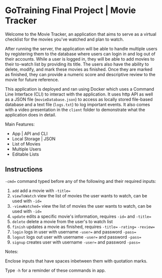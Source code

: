 # GoTraining Final Project | Movie Tracker

Welcome to the Movie Tracker, an application that aims to serve as a virtual checklist for the movies you've watched and plan to watch.

After running the server, the application will be able to handle multiple users by registering them to the database where users can login in and log out of their accounts. While a user is logged in, they will be able to add movies to their to-watch list by providing its title. The users also have the ability to delete, modify, and mark these movies as finished. Once they are marked as finished, they can provide a numeric score and descriptive review to the movie for future reference.

This application is deployed and ran using Docker which uses a Command Line Interface (CLI) to interact with the application. It uses http API as well as a JSON file (`movieDatabase.json`) to access as locally stored file-based database and a text file (`logs.txt`) to log important events. It also comes with a video presentation in the `client` folder to demonstrate what the application does in detail.

Main Features:
- App | API and CLI
- Local Storage | JSON
- List of Movies
- Multiple Users
- Editable Lists

## Instructions
`-cmd=` command typed before any of the following and their required inputs:

1. `add` add a movie with `-title=`
2. `viewToWatch` view the list of movies the user wants to watch, can be used with `-id=`
3. `-viewWatched=` view the list of movies the user wants to watch, can be used with `-id=`
4. `update` edits a specific movie's information, requires `-id=` and `-title=`
5. `delete` delete a movie from the user's to watch list
6. `finish` updates a movie as finished, requires `-title=` `-rating=` `-review=`
7. `login` logs in user with username `-user=` and password `-pass=`
8. `logout` logs out user with username `-user=` and password `-pass=`
9. `signup` creates user with username `-user=` and password `-pass=`


Notes:

Enclose inputs that have spaces inbetween them with quotation marks.

Type `-h` for a reminder of these commands in app.
